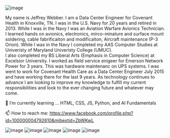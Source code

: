 ![image](https://github.com/user-attachments/assets/a4cbeda3-7410-4a05-a781-89c3d2e26c6b)

My name is Jeffrey Webber.   I am a Data Center Engineer for Covenant Health in Knoxville, TN. 
I was in the U.S. Navy for 20 years and retired in 2013.  While I was in the Navy I was an Aviation Warfare Avionics Technician.
I learned hands on avionics, electronics, mirco-minature and surface mount soldering, cable fabrificaiton and modificaiton, Aircraft maintenance (P-3 Orion).
While I was in the Navy I completed my AAS Computer Studies at Univeristy of Maryland Univeristy College (UMUC).  
I also completed my BS Liberal Arts (Emphasis in Computer Science) at Excelsior University.
I worked as field service enigeer for Emerson Network Power for 3 years.   This was hardware maintenanc on UPS systems.
I was went to work for Covenant Health Care as a Data Center Engineer July 2015 and have working there for the last 9 years.
As technology continues to advance I am looking to improve my knowledge to fulfill my current responsibilities and look to the ever changing future and whatever may come. 

🌱 I’m currently learning ... HTML, CSS, JS, Python, and AI Fundamentals

📫 How to reach me: https://www.facebook.com/profile.php?id=100000004792610&mibextid=ZbWKwL


![image](https://github.com/user-attachments/assets/69916548-78bf-40d9-8b33-6d3020fa8d75)
![image](https://github.com/user-attachments/assets/e56913e5-741c-42e6-a9c8-622197e18b92)
![image](https://github.com/user-attachments/assets/14089a1b-51f0-4d09-945c-9bc858f7c33e)
![image](https://github.com/user-attachments/assets/f0867ff5-fa11-4734-9817-db9172a59cc2)
![image](https://github.com/user-attachments/assets/607fdab8-b550-473b-bc91-689b90303c05)



<!--
**jwebber4/jwebber4** is a ✨ _special_ ✨ repository because its `README.md` (this file) appears on your GitHub profile.

Here are some ideas to get you started:

- 🔭 I’m currently working on ...
- 🌱 I’m currently learning ...
- 👯 I’m looking to collaborate on ...
- 🤔 I’m looking for help with ...
- 💬 Ask me about ...
- 📫 How to reach me: ...
- 😄 Pronouns: ...
- ⚡ Fun fact: ...
-->
